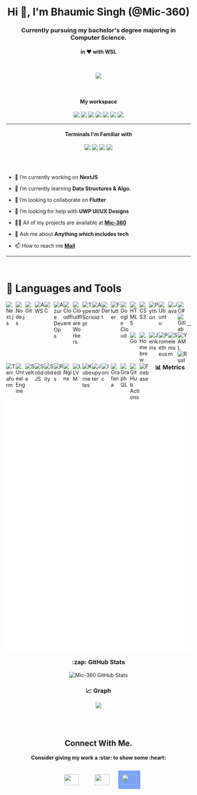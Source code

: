 <h1 align="center">Hi 👋, I'm Bhaumic Singh (@Mic-360)</h1>
<h3 align="center">Currently pursuing my bachelor's degree majoring in Computer Science.</h3>
<h4 align="center">in ❤️ with WSL </h4>
<br/>
<p align='center'> <img src="https://komarev.com/ghpvc/?username=mic-360&style=for-the-badge&color=blueviolet" /> </p>
<br/>

<h4 align="center"> My workspace </h4>
<p align='center'>
  <img src="https://img.shields.io/badge/Android%2013-3DDC84?style=for-the-badge&logo=android&logoColor=white" />
  <img src="https://img.shields.io/badge/asus%20ROG%20Flow-000000?style=for-the-badge&logo=asus&logoColor=white" />
  <img src="https://img.shields.io/badge/windows%2011 insider-%230078D6.svg?&style=for-the-badge&logo=windows&logoColor=white" />
  <img src="https://img.shields.io/badge/Ubuntu%2024.04-E95420?style=for-the-badge&logo=ubuntu&logoColor=white" />
  <img src="https://img.shields.io/badge/AMD%20Ryzen_9_5980HS-ED1C24?style=for-the-badge&logo=amd&logoColor=white" />
  <img src="https://img.shields.io/badge/RAM-32GB-%230071C5.svg?&style=for-the-badge&logoColor=white" />
  <img src="https://img.shields.io/badge/nvidia-gtx%201650-%2376B900.svg?&style=for-the-badge&logo=nvidia&logoColor=white" />
</p>

---

<h4 align="center"> Terminals I'm Familiar with </h4>
<p align='center'>
  <img src="https://img.shields.io/badge/windows%20terminal-4D4D4D?style=for-the-badge&logo=windows%20terminal&logoColor=white" />
  <img src="https://img.shields.io/badge/powershell-5391FE?style=for-the-badge&logo=powershell&logoColor=white" />
  <img src="https://img.shields.io/badge/GIT-E44C30?style=for-the-badge&logo=git&logoColor=white" />
  <img src="https://img.shields.io/badge/GNU%20Bash-4EAA25?style=for-the-badge&logo=GNU%20Bash&logoColor=white" />
</p>
<br/>
<br/>

- 🔭 I’m currently working on **NextJS**

- 🌱 I’m currently learning **Data Structures & Algo.**

- 👯 I’m looking to collaborate on **Flutter**

- 🤝 I’m looking for help with **UWP UI/UX Designs**

- 👨‍💻 All of my projects are available at [**Mic-360**](https://github.com/Mic-360)

- 💬 Ask me about **Anything which includes tech**

- 📫 How to reach me [**Mail**](mailto:bhaumiksingh2000@gmail.com)

---

<br/>

# 🫤 Languages and Tools

<img src="https://cdn.jsdelivr.net/gh/devicons/devicon/icons/nextjs/nextjs-original.svg" alt="Next.js" width="26px" align="left">
<img src="https://cdn.jsdelivr.net/gh/devicons/devicon/icons/nodejs/nodejs-original.svg" alt="Node.js" width="26px" align="left">
<img src="https://cdn.jsdelivr.net/gh/devicons/devicon/icons/git/git-original.svg" alt="Git" width="26px" align="left">
<img src="https://cdn.jsdelivr.net/gh/devicons/devicon@latest/icons/amazonwebservices/amazonwebservices-plain-wordmark.svg" alt="AWS" width="26px" align="left">
<img src="https://cdn.jsdelivr.net/gh/devicons/devicon/icons/c/c-plain.svg" alt="C" width="26px" align="left">
<img src="https://cdn.jsdelivr.net/gh/devicons/devicon@latest/icons/azuredevops/azuredevops-original.svg" alt="Azure DevOps" width="26px" align="left">
<img src="https://cdn.jsdelivr.net/gh/devicons/devicon@latest/icons/cloudflare/cloudflare-original.svg" alt="Cloudflare" width="26px" align="left">
<img src="https://cdn.jsdelivr.net/gh/devicons/devicon@latest/icons/cloudflareworkers/cloudflareworkers-original.svg" alt="Cloudflare Workers" width="26px" align="left">
<img src="https://cdn.jsdelivr.net/gh/devicons/devicon/icons/typescript/typescript-original.svg" alt="TypeScript" width="26px" align="left">
<img src="https://cdn.jsdelivr.net/gh/devicons/devicon/icons/android/android-plain.svg" alt="Android" width="26px" align="left">
<img src="https://cdn.jsdelivr.net/gh/devicons/devicon/icons/dart/dart-original.svg" alt="Dart" width="26px" align="left">
<img src="https://cdn.jsdelivr.net/gh/devicons/devicon/icons/flutter/flutter-original.svg" alt="Flutter" width="26px" align="left">
<img src="https://cdn.jsdelivr.net/gh/devicons/devicon/icons/googlecloud/googlecloud-original.svg" alt="Google Cloud" width="26px" align="left">
<img src="https://cdn.jsdelivr.net/gh/devicons/devicon/icons/html5/html5-plain.svg" alt="HTML5" width="26px" align="left">
<img src="https://cdn.jsdelivr.net/gh/devicons/devicon/icons/css3/css3-plain.svg" alt="CSS3" width="26px" align="left">
<img src="https://cdn.jsdelivr.net/gh/devicons/devicon/icons/python/python-original.svg" alt="Python" width="26px" align="left">
<img src="https://cdn.jsdelivr.net/gh/devicons/devicon/icons/ubuntu/ubuntu-original.svg" alt="Ubuntu" width="26px" align="left">
<img src="https://cdn.jsdelivr.net/gh/devicons/devicon/icons/java/java-original.svg" alt="Java" width="26px" align="left">

<img src="https://cdn.jsdelivr.net/gh/devicons/devicon@latest/icons/csharp/csharp-original.svg" alt="C#" width="26px" align="left">
<img src="https://cdn.jsdelivr.net/gh/devicons/devicon@latest/icons/gitlab/gitlab-original.svg" alt="Gitlab" width="26px" align="left">
<img src="https://cdn.jsdelivr.net/gh/devicons/devicon@latest/icons/go/go-original.svg" alt="Go" width="26px" align="left">
<img src="https://cdn.jsdelivr.net/gh/devicons/devicon@latest/icons/homebrew/homebrew-original.svg" alt="Homebrew" width="26px" align="left">
<img src="https://cdn.jsdelivr.net/gh/devicons/devicon@latest/icons/jenkins/jenkins-original.svg" alt="Jenkins" width="26px" align="left">
<img src="https://cdn.jsdelivr.net/gh/devicons/devicon@latest/icons/prometheus/prometheus-original.svg" alt="Prometheus" width="26px" align="left">
<img src="https://cdn.jsdelivr.net/gh/devicons/devicon@latest/icons/selenium/selenium-original.svg" alt="Selenium" width="26px" align="left">
<img src="https://cdn.jsdelivr.net/gh/devicons/devicon@latest/icons/yaml/yaml-original.svg" alt="YAML" width="26px" align="left">
<img src="https://cdn.jsdelivr.net/gh/devicons/devicon@latest/icons/rust/rust-original.svg" alt="Rust" width="26px" align="left">
<img src="https://cdn.jsdelivr.net/gh/devicons/devicon@latest/icons/terraform/terraform-original.svg" alt="Terraform" width="26px" align="left">
<img src="https://cdn.jsdelivr.net/gh/devicons/devicon@latest/icons/unrealengine/unrealengine-original.svg" alt="Unreal Engine" width="26px" align="left">
<img src="https://cdn.jsdelivr.net/gh/devicons/devicon@latest/icons/svelte/svelte-original.svg" alt="Svelte" width="26px" align="left">
<img src="https://cdn.jsdelivr.net/gh/devicons/devicon@latest/icons/solidjs/solidjs-original.svg" alt="SolidJS" width="26px" align="left">
<img src="https://cdn.jsdelivr.net/gh/devicons/devicon@latest/icons/solidity/solidity-original.svg" alt="Solidity" width="26px" align="left">
<img src="https://cdn.jsdelivr.net/gh/devicons/devicon@latest/icons/redis/redis-original.svg" alt="Redis" width="26px" align="left">
<img src="https://cdn.jsdelivr.net/gh/devicons/devicon@latest/icons/nginx/nginx-original.svg" alt="Nginx" width="26px" align="left">
<img src="https://cdn.jsdelivr.net/gh/devicons/devicon@latest/icons/llvm/llvm-original.svg" alt="LLVM" width="26px" align="left">
<img src="https://cdn.jsdelivr.net/gh/devicons/devicon@latest/icons/kubernetes/kubernetes-original.svg" alt="Kubernetes" width="26px" align="left">
<img src="https://cdn.jsdelivr.net/gh/devicons/devicon@latest/icons/jupyter/jupyter-original-wordmark.svg" alt="Jupyter" width="26px" align="left">
<img src="https://cdn.jsdelivr.net/gh/devicons/devicon@latest/icons/ionic/ionic-original.svg" alt="Ionic" width="26px" align="left">
<img src="https://cdn.jsdelivr.net/gh/devicons/devicon@latest/icons/grafana/grafana-original.svg" alt="Grafana" width="26px" align="left">
<img src="https://cdn.jsdelivr.net/gh/devicons/devicon@latest/icons/graphql/graphql-plain.svg" alt="GraphQL" width="26px" align="left">
<img src="https://cdn.jsdelivr.net/gh/devicons/devicon@latest/icons/githubactions/githubactions-original.svg" alt="GitHub Actions" width="26px" align="left">
<img src="https://cdn.jsdelivr.net/gh/devicons/devicon@latest/icons/firebase/firebase-original.svg" alt="Firebase" width="26px" align="left">

          
<br/>
<br/>

<br/>

---

<div align="center">
 <h3> 📊 Metrics </h3>
  <img align="center" src="/github-metrics.svg" alt="Metrics" width="600">

 <h3>:zap: GitHub Stats</h3>
    <img alt="Mic-360 GitHub Stats" src="https://github-readme-stats.vercel.app/api?username=mic-360&show_icons=true&hide_border=false&title_color=ff652f&icon_color=FFE400&bg_color=09131B&text_color=ffffff&border_color=0c1a25" />
    <h3>📈 Graph</h3>
    <img src="https://github-profile-summary-cards.vercel.app/api/cards/profile-details?username=mic-360&theme=monokai" />
</div>

<br/>
<br/>
<br/>

<div align="center">
<h2>Connect With Me.</h2>
<p>
  <strong>Consider giving my work a :star: to show some :heart:</strong><br/><br/>
  <a href="https://www.facebook.com/Miczx.in"><img src="https://cdn.jsdelivr.net/gh/devicons/devicon/icons/facebook/facebook-plain.svg" height="30" width="40" style="padding:20px;" /></a>
  <a href="https://www.instagram.com/just.a.fat.rat/"><img src="https://raw.githubusercontent.com/rahuldkjain/github-profile-readme-generator/master/src/images/icons/Social/instagram.svg" height="30" width="40" style="padding:20px;" /></a>
  <a href="https://www.linkedin.com/in/bhaumic/">
    <img src="https://github.com/Mic-360/Mic-360/assets/50836731/2357b9ae-4f87-4df5-b468-d33dd8f7aa52" height="30" width="40" style="padding:10px; background-color:#7aa3f8;" />
  </a>

</p>
